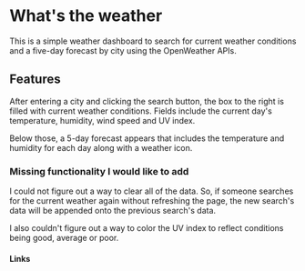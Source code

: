 # What's the weather

This is a simple weather dashboard to search for current weather conditions and a five-day forecast by city using the OpenWeather APIs.

## Features
After entering a city and clicking the search button, the box to the right is filled with current weather conditions. Fields include the current day's temperature, humidity, wind speed and UV index. 

Below those, a 5-day forecast appears that includes the temperature and humidity for each day along with a weather icon.

### Missing functionality I would like to add
I could not figure out a way to clear all of the data. So, if someone searches for the current weather again without refreshing the page, the new search's data will be appended onto the previous search's data.

I also couldn't figure out a way to color the UV index to reflect conditions being good, average or poor. 

#### Links
